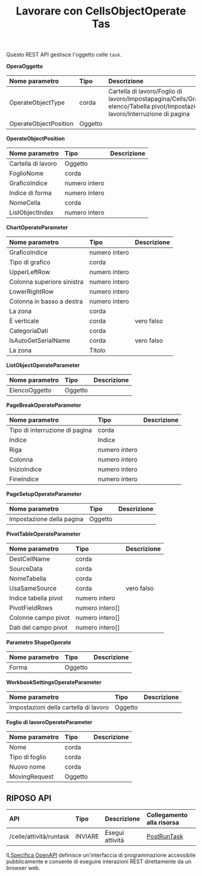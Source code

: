﻿---
title: Lavorare con CellsObjectOperate Tas
second_title: Aspose.Cells Cloud Documen
type: docs
url: /it/tasks/cells-object-operate/
aliases: [/working-with-cellsobjectoperate-task/]
description: "Cells.Cloud API per Excel operare: celle oggetto operare attività"
weight: 20
---
Questo REST API gestisce l'oggetto celle `task`.

**OperaOggetto**

|Nome parametro|Tipo|Descrizione|
|:- |:- |:- |
| OperateObjectType| corda| Cartella di lavoro/Foglio di lavoro/Impostapagina/Cells/Grafico/Forma/Oggetto elenco/Tabella pivot/Impostazioni cartella di lavoro/Interruzione di pagina|
| OperateObjectPosition| Oggetto||

**OperateObjectPosition**

|Nome parametro|Tipo|Descrizione|
|:- |:- |:- |
| Cartella di lavoro| Oggetto||
| FoglioNome| corda||
| GraficoIndice| numero intero||
| Indice di forma| numero intero||
| NomeCella| corda||
| ListObjectIndex| numero intero||


**ChartOperateParameter**

|Nome parametro|Tipo|Descrizione|
|:- |:- |:- |
| GraficoIndice| numero intero||
| Tipo di grafico| corda||
| UpperLeftRow| numero intero||
|Colonna superiore sinistra| numero intero||
| LowerRightRow| numero intero||
| Colonna in basso a destra| numero intero||
| La zona| corda||
| È verticale| corda| vero falso|
| CategoriaDati| corda||
| IsAutoGetSerialName| corda| vero falso|
| La zona| Titolo||

**ListObjectOperateParameter** 

|Nome parametro|Tipo|Descrizione|
|:- |:- |:- |
| ElencoOggetto| Oggetto||

**PageBreakOperateParameter**

|Nome parametro|Tipo|Descrizione|
|:- |:- |:- |
| Tipo di interruzione di pagina| corda||
| Indice| Indice||
| Riga| numero intero||
| Colonna| numero intero||
| InizioIndice| numero intero||
| FineIndice| numero intero||


**PageSetupOperateParameter**

|Nome parametro|Tipo|Descrizione|
|:- |:- |:- |
| Impostazione della pagina| Oggetto||


**PivotTableOperateParameter**

|Nome parametro|Tipo|Descrizione|
|:- |:- |:- |
| DestCellName| corda||
| SourceData| corda||
| NomeTabella| corda||
| UsaSameSource| corda| vero falso|
| Indice tabella pivot| numero intero||
| PivotFieldRows|numero intero[]||
| Colonne campo pivot|numero intero[]||
|Dati del campo pivot|numero intero[]||


**Parametro ShapeOperate**


|Nome parametro|Tipo|Descrizione|
|:- |:- |:- |
| Forma| Oggetto||


**WorkbookSettingsOperateParameter**


|Nome parametro|Tipo|Descrizione|
|:- |:- |:- |
| Impostazioni della cartella di lavoro| Oggetto||

**Foglio di lavoroOperateParameter**


|Nome parametro|Tipo|Descrizione|
|:- |:- |:- |
| Nome| corda||
| Tipo di foglio| corda||
| Nuovo nome| corda||
| MovingRequest| Oggetto||

## RIPOSO API

|**API**|**Tipo**|**Descrizione**|**Collegamento alla risorsa**|
|:- |:- |:- |:- |
|/celle/attività/runtask|INVIARE|Esegui attività|[PostRunTask](https://apireference.aspose.cloud/cells/#/Task/PostRunTask)|

 IL[Specifica OpenAPI](https://apireference.aspose.cloud/cells/#/Workbook/PostImportData) definisce un'interfaccia di programmazione accessibile pubblicamente e consente di eseguire interazioni REST direttamente da un browser web.

